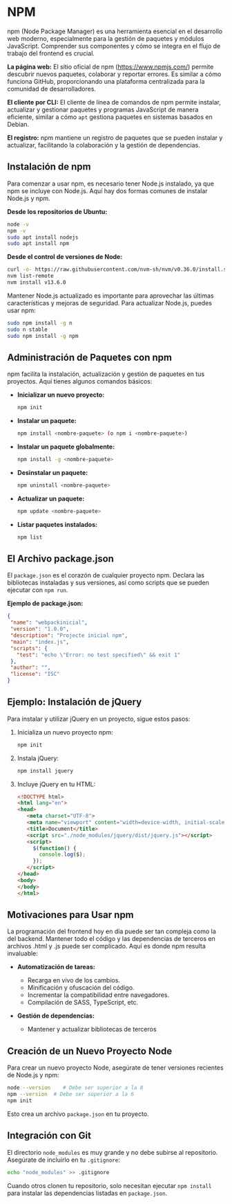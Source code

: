 # NPM

npm (Node Package Manager) es una herramienta esencial en el desarrollo web moderno, especialmente para la gestión de paquetes y módulos JavaScript. Comprender sus componentes y cómo se integra en el flujo de trabajo del frontend es crucial.

**La página web:**
El sitio oficial de npm (https://www.npmjs.com/) permite descubrir nuevos paquetes, colaborar y reportar errores. Es similar a cómo funciona GitHub, proporcionando una plataforma centralizada para la comunidad de desarrolladores.

**El cliente por CLI:**
El cliente de línea de comandos de npm permite instalar, actualizar y gestionar paquetes y programas JavaScript de manera eficiente, similar a cómo `apt` gestiona paquetes en sistemas basados en Debian.

**El registro:**
npm mantiene un registro de paquetes que se pueden instalar y actualizar, facilitando la colaboración y la gestión de dependencias.

## Instalación de npm

Para comenzar a usar npm, es necesario tener Node.js instalado, ya que npm se incluye con Node.js. Aquí hay dos formas comunes de instalar Node.js y npm.

**Desde los repositorios de Ubuntu:**

```bash
node -v
npm -v
sudo apt install nodejs
sudo apt install npm
```

**Desde el control de versiones de Node:**

```bash
curl -o- https://raw.githubusercontent.com/nvm-sh/nvm/v0.36.0/install.sh | bash
nvm list-remote
nvm install v13.6.0
```

Mantener Node.js actualizado es importante para aprovechar las últimas características y mejoras de seguridad. Para actualizar Node.js, puedes usar npm:

```bash
sudo npm install -g n
sudo n stable
sudo npm install -g npm
```

## Administración de Paquetes con npm

npm facilita la instalación, actualización y gestión de paquetes en tus proyectos. Aquí tienes algunos comandos básicos:

- **Inicializar un nuevo proyecto:** 
  ```bash
  npm init
  ```

- **Instalar un paquete:** 
  ```bash
  npm install <nombre-paquete> (o npm i <nombre-paquete>)
  ```

- **Instalar un paquete globalmente:** 
  ```bash
  npm install -g <nombre-paquete>
  ```

- **Desinstalar un paquete:** 
  ```bash
  npm uninstall <nombre-paquete>
  ```

- **Actualizar un paquete:** 
  ```bash
  npm update <nombre-paquete>
  ```

- **Listar paquetes instalados:** 
  ```bash
  npm list
  ```

## El Archivo package.json

El `package.json` es el corazón de cualquier proyecto npm. Declara las bibliotecas instaladas y sus versiones, así como scripts que se pueden ejecutar con `npm run`.

**Ejemplo de package.json:**

```json
{
 "name": "webpackinicial",
 "version": "1.0.0",
 "description": "Projecte inicial npm",
 "main": "index.js",
 "scripts": {
   "test": "echo \"Error: no test specified\" && exit 1"
 },
 "author": "",
 "license": "ISC"
}
```

## Ejemplo: Instalación de jQuery

Para instalar y utilizar jQuery en un proyecto, sigue estos pasos:

1. Inicializa un nuevo proyecto npm:

    ```bash
    npm init
    ```

2. Instala jQuery:

    ```bash
    npm install jquery
    ```

3. Incluye jQuery en tu HTML:

    ```html
    <!DOCTYPE html>
    <html lang="en">
    <head>
       <meta charset="UTF-8">
       <meta name="viewport" content="width=device-width, initial-scale=1.0">
       <title>Document</title>
       <script src="./node_modules/jquery/dist/jquery.js"></script>
       <script>
         $(function() {
           console.log($);
         });
       </script>
    </head>
    <body>
    </body>
    </html>
    ```

## Motivaciones para Usar npm

La programación del frontend hoy en día puede ser tan compleja como la del backend. Mantener todo el código y las dependencias de terceros en archivos .html y .js puede ser complicado. Aquí es donde npm resulta invaluable:

- **Automatización de tareas:**
  - Recarga en vivo de los cambios.
  - Minificación y ofuscación del código.
  - Incrementar la compatibilidad entre navegadores.
  - Compilación de SASS, TypeScript, etc.

- **Gestión de dependencias:**
  - Mantener y actualizar bibliotecas de terceros


## Creación de un Nuevo Proyecto Node

Para crear un nuevo proyecto Node, asegúrate de tener versiones recientes de Node.js y npm:

```bash
node --version    # Debe ser superior a la 8
npm --version  # Debe ser superior a la 6
npm init 
```

Esto crea un archivo `package.json` en tu proyecto.

## Integración con Git

El directorio `node_modules` es muy grande y no debe subirse al repositorio. Asegúrate de incluirlo en tu `.gitignore`:

```bash
echo "node_modules" >> .gitignore
```

Cuando otros clonen tu repositorio, solo necesitan ejecutar `npm install` para instalar las dependencias listadas en `package.json`.
